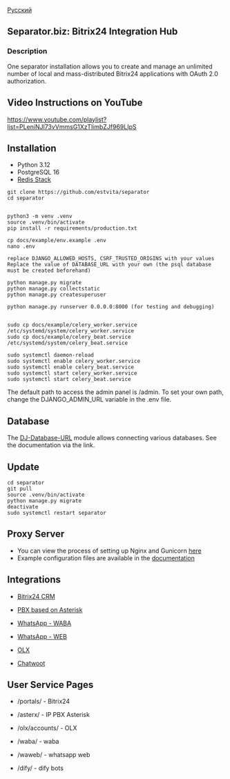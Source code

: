 [Русский](README_ru.md)

## Separator.biz: Bitrix24 Integration Hub 

### Description

One separator installation allows you to create and manage an unlimited number of local and mass-distributed Bitrix24 applications with OAuth 2.0 authorization.

## Video Instructions on YouTube

https://www.youtube.com/playlist?list=PLeniNJl73vVmmsG1XzTlimbZJf969LIpS

## Installation

+ Python 3.12
+ PostgreSQL 16
+ [Redis Stack](https://redis.io/docs/latest/operate/oss_and_stack/install/archive/install-stack/)

```
git clone https://github.com/estvita/separator
cd separator


python3 -m venv .venv
source .venv/bin/activate
pip install -r requirements/production.txt

cp docs/example/env.example .env
nano .env 

replace DJANGO_ALLOWED_HOSTS, CSRF_TRUSTED_ORIGINS with your values 
Replace the value of DATABASE_URL with your own (the psql database must be created beforehand)

python manage.py migrate 
python manage.py collectstatic 
python manage.py createsuperuser

python manage.py runserver 0.0.0.0:8000 (for testing and debugging)


sudo cp docs/example/celery_worker.service /etc/systemd/system/celery_worker.service
sudo cp docs/example/celery_beat.service /etc/systemd/system/celery_beat.service

sudo systemctl daemon-reload
sudo systemctl enable celery_worker.service
sudo systemctl enable celery_beat.service
sudo systemctl start celery_worker.service
sudo systemctl start celery_beat.service

```

The default path to access the admin panel is /admin. To set your own path, change the DJANGO_ADMIN_URL variable in the .env file.

## Database
The [DJ-Database-URL](https://github.com/jazzband/dj-database-url?tab=readme-ov-file#url-schema) module allows connecting various databases. See the documentation via the link.

## Update

```
cd separator
git pull
source .venv/bin/activate
python manage.py migrate
deactivate
sudo systemctl restart separator
```


## Proxy Server
+ You can view the process of setting up Nginx and Gunicorn [here](https://www.digitalocean.com/community/tutorials/how-to-set-up-django-with-postgres-nginx-and-gunicorn-on-ubuntu)
+ Example configuration files are available in the [documentation](/docs/example)



## Integrations

+ [Bitrix24 CRM](/docs/bitrix.md)
+ [PBX based on Asterisk](/docs/asterx.md)
+ [WhatsApp - WABA](/docs/waba.md)
+ [WhatsApp - WEB](/docs/waweb.md)
+ [OLX](/docs/olx.md)


+ [Chatwoot](/docs/chatwoot.md)


## User Service Pages
+ /portals/ - Bitrix24
+ /asterx/ - IP PBX Asterisk
+ /olx/accounts/ - OLX
+ /waba/ - waba
+ /waweb/ - whatsapp web

+ /dify/ - dify bots
